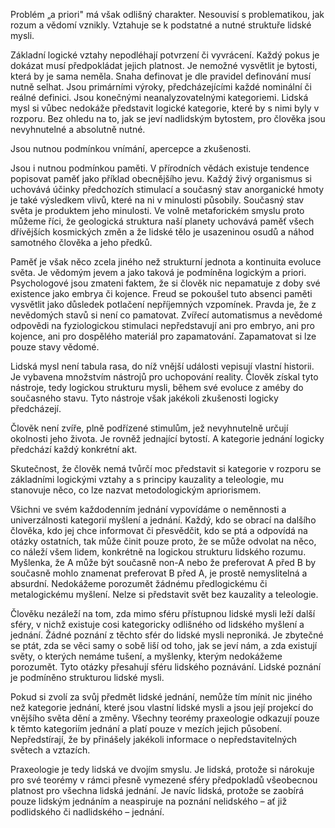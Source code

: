 Problém „a priori" má však odlišný charakter. Nesouvisí s problematikou, jak rozum a vědomí vznikly. Vztahuje se k podstatné a nutné struktuře lidské mysli.

Základní logické vztahy nepodléhají potvrzení či vyvrácení. Každý pokus je dokázat musí předpokládat jejich platnost. Je nemožné vysvětlit je bytosti, která by je sama neměla. Snaha definovat je dle pravidel definování musí nutně selhat. Jsou primárními výroky, předcházejícími každé nominální či reálné definici. Jsou konečnými neanalyzovatelnými kategoriemi. Lidská mysl si vůbec nedokáže představit logické kategorie, které by s nimi byly v rozporu. Bez ohledu na to, jak se jeví nadlidským bytostem, pro člověka jsou nevyhnutelné a absolutně nutné.

Jsou nutnou podmínkou vnímání, apercepce a zkušenosti.

Jsou i nutnou podmínkou paměti. V přírodních vědách existuje tendence popisovat paměť jako příklad obecnějšího jevu. Každý živý organismus si uchovává účinky předchozích stimulací a současný stav anorganické hmoty je také výsledkem vlivů, které na ni v minulosti působily. Současný stav světa je produktem jeho minulosti. Ve volně metaforickém smyslu proto můžeme říci, že geologická struktura naší planety uchovává paměť všech dřívějších kosmických změn a že lidské tělo je usazeninou osudů a náhod samotného člověka a jeho předků.

Paměť je však něco zcela jiného než strukturní jednota a kontinuita evoluce světa. Je vědomým jevem a jako taková je podmíněna logickým a priori. Psychologové jsou zmateni faktem, že si člověk nic nepamatuje z doby své existence jako embrya či kojence. Freud se pokoušel tuto absenci paměti vysvětlit jako důsledek potlačení nepříjemných vzpomínek. Pravda je, že z nevědomých stavů si není co pamatovat. Zvířecí automatismus a nevědomé odpovědi na fyziologickou stimulaci nepředstavují ani pro embryo, ani pro kojence, ani pro dospělého materiál pro zapamatování. Zapamatovat si lze pouze stavy vědomé.

Lidská mysl není tabula rasa, do níž vnější události vepisují vlastní historii. Je vybavena množstvím nástrojů pro uchopování reality. Člověk získal tyto nástroje, tedy logickou strukturu mysli, během své evoluce z améby do současného stavu. Tyto nástroje však jakékoli zkušenosti logicky předcházejí.

Člověk není zvíře, plně podřízené stimulům, jež nevyhnutelně určují okolnosti jeho života. Je rovněž jednající bytostí. A kategorie jednání logicky předchází každý konkrétní akt.

Skutečnost, že člověk nemá tvůrčí moc představit si kategorie v rozporu se základními logickými vztahy a s principy kauzality a teleologie, mu stanovuje něco, co lze nazvat metodologickým apriorismem.

Všichni ve svém každodenním jednání vypovídáme o neměnnosti a univerzálnosti kategorií myšlení a jednání. Každý, kdo se obrací na dalšího člověka, kdo jej chce informovat či přesvědčit, kdo se ptá a odpovídá na otázky ostatních, tak může činit pouze proto, že se může odvolat na něco, co náleží všem lidem, konkrétně na logickou strukturu lidského rozumu. Myšlenka, že A může být současně non-A nebo že preferovat A před B by současně mohlo znamenat preferovat B před A, je prostě nemyslitelná a absurdní. Nedokážeme porozumět žádnému předlogickému či metalogickému myšlení. Nelze si představit svět bez kauzality a teleologie.

Člověku nezáleží na tom, zda mimo sféru přístupnou lidské mysli leží další sféry, v nichž existuje cosi kategoricky odlišného od lidského myšlení a jednání. Žádné poznání z těchto sfér do lidské mysli neproniká. Je zbytečné se ptát, zda se věci samy o sobě liší od toho, jak se jeví nám, a zda existují světy, o kterých nemáme tušení, a myšlenky, kterým nedokážeme porozumět. Tyto otázky přesahují sféru lidského poznávání. Lidské poznání je podmíněno strukturou lidské mysli.

Pokud si zvolí za svůj předmět lidské jednání, nemůže tím mínit nic jiného než kategorie jednání, které jsou vlastní lidské mysli a jsou její projekcí do vnějšího světa dění a změny. Všechny teorémy praxeologie odkazují pouze k těmto kategoriím jednání a platí pouze v mezích jejich působení. Nepředstírají, že by přinášely jakékoli informace o nepředstavitelných světech a vztazích.

Praxeologie je tedy lidská ve dvojím smyslu. Je lidská, protože si nárokuje pro své teorémy v rámci přesně vymezené sféry předpokladů všeobecnou platnost pro všechna lidská jednání. Je navíc lidská, protože se zaobírá pouze lidským jednáním a neaspiruje na poznání nelidského – ať již podlidského či nadlidského – jednání.